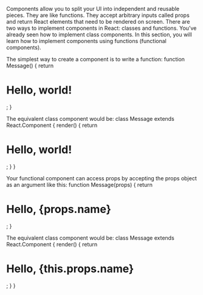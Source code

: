Components allow you to split your UI into independent and reusable pieces. They are like functions. They accept arbitrary inputs called props and return React elements that need to be rendered on screen. There are two ways to implement components in React: classes and functions. You’ve already seen how to implement class components. In this section, you will learn how to implement components using functions (functional components).

The simplest way to create a component is to write a function:
function Message() {
   return <h1>Hello, world!</h1>;
 }
 

The equivalent class component would be:
class Message extends React.Component {
   render() {
       return <h1>Hello, world!</h1>;
   }
}
 


Your functional component can access props by accepting the props object as an argument like this:
function Message(props) {
   return <h1>Hello, {props.name}</h1>;
}


The equivalent class component would be:
class Message extends React.Component {
   render() {
     return <h1>Hello, {this.props.name}</h1>;
   }
}
